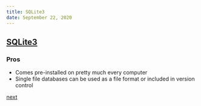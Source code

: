 ```yaml
---
title: SQLite3
date: September 22, 2020
---
```


## [SQLite3](https://www.sqlite.org/index.html)

### Pros

- Comes pre-installed on pretty much every computer
- Single file databases can be used as a file format or included in version control

[next](/153-sqlite3.html)
